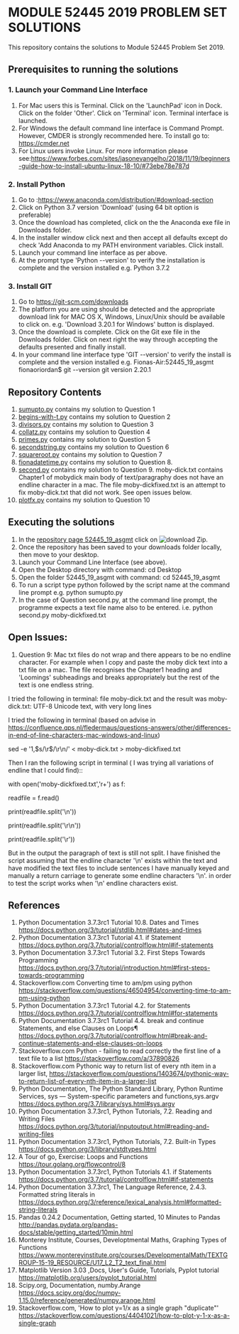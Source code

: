 #   MODULE 52445 2019 PROBLEM SET SOLUTIONS
This repository contains the solutions to Module 52445 Problem Set 2019.

## Prerequisites to running the solutions

### 1. Launch your Command Line Interface
1. For Mac users this is Terminal.  Click on the 'LaunchPad' icon in Dock. Click on the folder 'Other'. Click on 'Terminal' icon. Terminal interface is launched.
1.  For Windows the default command line interface is Command Prompt. 
However, CMDER is strongly recommended here.  To install go to: https://cmder.net
1. For Linux users invoke Linux.  For more information please see:https://www.forbes.com/sites/jasonevangelho/2018/11/19/beginners-guide-how-to-install-ubuntu-linux-18-10/#73ebe78e787d

### 2. Install Python  
1. Go to :https://www.anaconda.com/distribution/#download-section 
1. Click on Python 3.7 version 'Download' (using 64 bit option is preferable)
1. Once the download has completed, click on the the Anaconda exe file in Downloads folder. 
1. In the installer window click next and then accept all defaults except do check 'Add Anaconda to my PATH environment variables. Click install.  
1. Launch your command line interface as per above. 
1. At the prompt type 'Python --version' to verify the installation is complete and the version installed e.g. Python 3.7.2

### 3. Install GIT
1. Go to https://git-scm.com/downloads
1. The platform you are using should be detected and the appropriate download link for  MAC OS X, Windows, Linux/Unix should be available to click on. e.g. 'Download 3.20.1 for Windows' button is displayed. 
1. Once the download is complete. Click on the Git exe file in the Downloads folder. Click on next right the way through accepting the defaults presented and finally install.  
1. In your command line interface type 'GIT --version' to verify the install is complete and the version installed e.g. Fionas-Air:52445_19_asgmt fionaoriordan$ git --version
git version 2.20.1


## Repository Contents

1. [sumupto.py](https://github.com/fionaoriordan/52445_19_asgmt/blob/master/sumupto.py) contains my solution to Question 1 
2. [begins-with-t.py](https://github.com/fionaoriordan/52445_19_asgmt/blob/master/begins-with-t.py) contains my solution to Question 2
3. [divisors.py](https://github.com/fionaoriordan/52445_19_asgmt/blob/master/divisors.py) contains my solution to Question 3
4. [collatz.py](https://github.com/fionaoriordan/52445_19_asgmt/blob/master/collatz.py) contains my solution to Question 4
5. [primes.py](https://github.com/fionaoriordan/52445_19_asgmt/blob/master/primes.py) contains my solution to Question 5
6. [secondstring.py](https://github.com/fionaoriordan/52445_19_asgmt/blob/master/secondstring.py) contains my solution to Question 6
7. [squareroot.py](https://github.com/fionaoriordan/52445_19_asgmt/blob/master/squareroot.py) contains my solution to Question 7
8. [fionadatetime.py](https://github.com/fionaoriordan/52445_19_asgmt/blob/master/fionadatetime.py) contains my solution to Question 8. 
9. [second.py](https://github.com/fionaoriordan/52445_19_asgmt/blob/master/second.py) contains my solution to Question 9. moby-dick.txt contains Chapter1 of mobydick main body of text/paragraphy does not have an endline character in a mac. The file moby-dickfixed.txt  is an attempt to fix moby-dick.txt that did not work.  See open issues below.
10. [plotfx.py](https://github.com/fionaoriordan/52445_19_asgmt/blob/master/plotfx.py) contains my solution to Question 10


## Executing the solutions
1. In the [repository page 52445_19_asgmt](https://github.com/fionaoriordan/52445_19_asgmt) click on ![download Zip](hhttps://github.com/fionaoriordan/52445_19_asgmt/blob/master/image_downloadzip.png).
1. Once the repository has been saved to your downloads folder locally, then move to your desktop.
1. Launch your Command Line Interface (see above).
1. Open the Desktop directory with command: cd Desktop
1. Open the folder 52445_19_asgmt with command: cd 52445_19_asgmt
1. To run a script type python followed by the script name at the command line prompt e.g. python sumupto.py
1. In the case of Question second.py, at the command line prompt, the programme expects a text file name also to be entered. i.e. python second.py moby-dickfixed.txt


## Open Issues:
1. Question 9:
Mac txt files do not wrap and there appears to be no endline character.  For example when I copy and paste the moby dick text into a txt file on a mac.  The  file recognises the Chapter1 heading and 'Loomings' subheadings and breaks appropriately but the rest of the text is one endless string. 

I tried the following in terminal: file moby-dick.txt
and the result was moby-dick.txt: UTF-8 Unicode text, with very long lines

I tried the following in terminal (based on advise in https://confluence.qps.nl/fledermaus/questions-answers/other/differences-in-end-of-line-characters-mac-windows-and-linux)

sed -e '1,$s/\r$/\r\n/' < moby-dick.txt > moby-dickfixed.txt

Then I ran the following script in terminal ( I was trying all variations of endline that I could find)::


with 
open('moby-dickfixed.txt','r+')
as f:

readfile = f.read()

print(readfile.split('\n'))

print(readfile.split('\r\n'))

print(readfile.split('\r'))

But in the output the paragraph of text is still not split. I have finished the script assuming that the endline character '\n' exists within the text and have modified the text files to include sentences I have manually keyed and manually a return carriage to generate some endline characters '\n'. in order to test the script works when '\n' endline characters exist.

## References
1. Python Documentation 3.7.3rc1 Tutorial 10.8. Dates and Times 
https://docs.python.org/3/tutorial/stdlib.html#dates-and-times
2. Python Documentation 3.7.3rc1 Tutorial 4.1. if Statement  
https://docs.python.org/3.7/tutorial/controlflow.html#if-statements
3. Python Documentation 3.7.3rc1 Tutorial 3.2. First Steps Towards Programming
https://docs.python.org/3.7/tutorial/introduction.html#first-steps-towards-programming
4. Stackoverflow.com Converting time to am/pm using python
https://stackoverflow.com/questions/46504954/converting-time-to-am-pm-using-python
5. Python Documentation 3.7.3rc1 Tutorial 4.2. for Statements
https://docs.python.org/3.7/tutorial/controlflow.html#for-statements
6. Python Documentation 3.7.3rc1 Tutorial 4.4. break and continue Statements, and else Clauses on Loops¶
https://docs.python.org/3.7/tutorial/controlflow.html#break-and-continue-statements-and-else-clauses-on-loops
7. Stackoverflow.com Python - failing to read correctly the first line of a text file to a list
https://stackoverflow.com/a/37890826
8. Stackoverflow.com Pythonic way to return list of every nth item in a larger list, 
 https://stackoverflow.com/questions/1403674/pythonic-way-to-return-list-of-every-nth-item-in-a-larger-list
9. Python Documentation, The Python Standard Library, Python Runtime Services, sys — System-specific parameters and functions,sys.argv
https://docs.python.org/3.7/library/sys.html#sys.argv
10. Python Documentation 3.7.3rc1, Python Tutorials, 7.2. Reading and Writing Files https://docs.python.org/3/tutorial/inputoutput.html#reading-and-writing-files
11. Python Documentation 3.7.3rc1, Python Tutorials, 7.2. Built-in Types
https://docs.python.org/3/library/stdtypes.html
12. A Tour of go, Exercise: Loops and Functions
https://tour.golang.org/flowcontrol/8
13. Python Documentation 3.7.3rc1, Python Tutorials 4.1. if Statements
https://docs.python.org/3.7/tutorial/controlflow.html#if-statements
14. Python Documentation 3.7.3rc1, The Language Reference, 2.4.3. Formatted string literals in https://docs.python.org/3/reference/lexical_analysis.html#formatted-string-literals
15. Pandas 0.24.2 Documentation, Getting started, 10 Minutes to Pandas
http://pandas.pydata.org/pandas-docs/stable/getting_started/10min.html
16. Monterey Institute, Courses, Developtmental Maths, Graphing Types of Functions
https://www.montereyinstitute.org/courses/DevelopmentalMath/TEXTGROUP-15-19_RESOURCE/U17_L2_T2_text_final.html
17. Matplotlib Version 3.03 ,Docs, User's Guide, Tutorials, Pyplot tutorial
https://matplotlib.org/users/pyplot_tutorial.html
18. Scipy.org, Documentation, numby.Arange
https://docs.scipy.org/doc/numpy-1.15.0/reference/generated/numpy.arange.html
19. Stackoverflow.com, 'How to plot y=1/x as a single graph "duplicate"'
https://stackoverflow.com/questions/44041021/how-to-plot-y-1-x-as-a-single-graph




